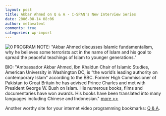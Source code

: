 ```yaml
---
layout: post
title: Akbar Ahmed on Q & A - C-SPAN's New Interview Series
date: 2006-08-14 08:06
author: metavalent
comments: true
categories: wp-import
---
```

<!--Lead Photo --><a href="http://qanda.org/Program/?ProgramID=1090"><img src="http://metavalent.info/images/qanda.logo.gif" align="left" border="0" alt="0" /></a><!-- Commentary -->PROGRAM NOTE: "Akbar Ahmed discusses Islamic fundamentalism, why he believes some terrorists act in the name of Islam and his goal to spread the peaceful teachings of Islam to younger generations."

BIO: "Ambassador Akbar Ahmed, Ibn Khaldun Chair of Islamic Studies, American University in Washington DC, is “the world’s leading authority on contemporary Islam” according to the BBC. Former High Commissioner of Pakistan to Great Britain he has advised Prince Charles and met with President George W. Bush on Islam. His numerous books, films and documentaries have won awards. His books have been translated into many languages including Chinese and Indonesian." <a href="http://qanda.org/Program/?ProgramID=1090">more &gt;&gt;</a>

Another worthy site for your internet video programming bookmarks: <a href="http://qanda.org/">Q &amp; A</a>.
